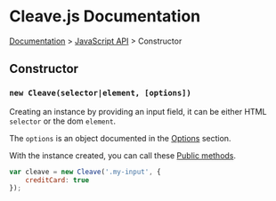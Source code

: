 # Cleave.js Documentation 

[Documentation](https://github.com/nosir/cleave.js/blob/master/doc/doc.md) > [JavaScript API](https://github.com/nosir/cleave.js/blob/master/doc/js-api.md) > Constructor

## Constructor

### `new Cleave(selector|element, [options])`

Creating an instance by providing an input field, it can be either HTML `selector` or the dom `element`.

The `options` is an object documented in the [Options](https://github.com/nosir/cleave.js/blob/master/doc/options.md) section.

With the instance created, you can call these [Public methods](https://github.com/nosir/cleave.js/blob/master/doc/public-methods.md).

```js
var cleave = new Cleave('.my-input', {
    creditCard: true
});
```
